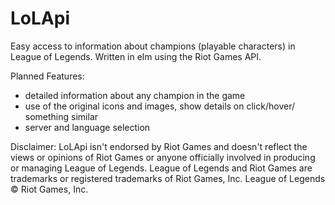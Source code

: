 # LoLApi

Easy access to information about champions (playable characters) in League of Legends.
Written in elm using the Riot Games API.

Planned Features:
- detailed information about any champion in the game
- use of the original icons and images, show details on click/hover/ something similar
- server and language selection



Disclaimer:
 LoLApi isn't endorsed by Riot Games and doesn't reflect the views or opinions of Riot Games 
 or anyone officially involved in producing or managing League of Legends. 
 League of Legends and Riot Games are trademarks or registered trademarks of 
 Riot Games, Inc. League of Legends © Riot Games, Inc.